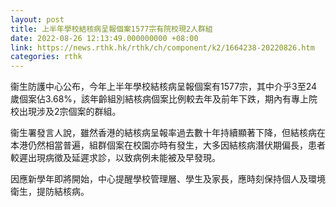 ```yaml
---
layout: post
title: 上半年學校結核病呈報個案1577宗有院校現2人群組
date: 2022-08-26 12:13:49.000000000 +08:00
link: https://news.rthk.hk/rthk/ch/component/k2/1664238-20220826.htm
categories: rthk
---
```


衞生防護中心公布，今年上半年學校結核病呈報個案有1577宗，其中介乎3至24歲個案佔3.68%，該年齡組別結核病個案比例較去年及前年下跌，期內有專上院校出現涉及2宗個案的群組。

衞生署發言人說，雖然香港的結核病呈報率過去數十年持續顯著下降，但結核病在本港仍然相當普遍，組群個案在校園亦時有發生，大多因結核病潛伏期偏長，患者較遲出現病徵及延遲求診，以致病例未能被及早發現。

因應新學年即將開始，中心提醒學校管理層、學生及家長，應時刻保持個人及環境衛生，提防結核病。
